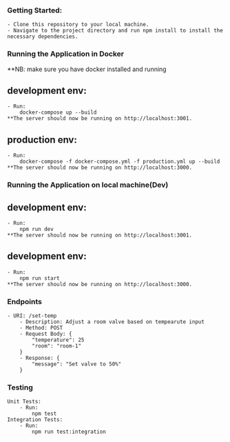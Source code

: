 ### Getting Started:
    - Clone this repository to your local machine.
    - Navigate to the project directory and run npm install to install the necessary dependencies.

### Running the Application in Docker
**NB: make sure you have docker installed and running

## development env:
    - Run:
        docker-compose up --build
    **The server should now be running on http://localhost:3001.

## production env:
    - Run:
        docker-compose -f docker-compose.yml -f production.yml up --build
    **The server should now be running on http://localhost:3000.

<!-- ------------------------------------------------------------------------- -->

### Running the Application on local machine(Dev)
## development env:
    - Run:
        npm run dev
    **The server should now be running on http://localhost:3001.

## development env:
    - Run:
        npm run start
    **The server should now be running on http://localhost:3000.


### Endpoints
    - URI: /set-temp
        - Description: Adjust a room valve based on tempearute input
        - Method: POST
        - Request Body: {
            "temperature": 25
            "room": "room-1"
        }
        - Response: {
            "message": "Set valve to 50%"
        }


### Testing
    Unit Tests: 
        - Run:
            npm test
    Integration Tests:
        - Run:
            npm run test:integration